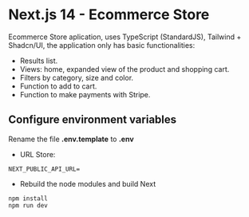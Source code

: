 # Next.js 14 - Ecommerce Store

Ecommerce Store aplication, uses TypeScript (StandardJS), Tailwind + Shadcn/UI, the application only has basic functionalities:

- Results list.
- Views: home, expanded view of the product and shopping cart.
- Filters by category, size and color.
- Function to add to cart.
- Function to make payments with Stripe.

## Configure environment variables

Rename the file **.env.template** to **.env**

- URL Store:

```
NEXT_PUBLIC_API_URL=
```

- Rebuild the node modules and build Next

```
npm install
npm run dev
```
